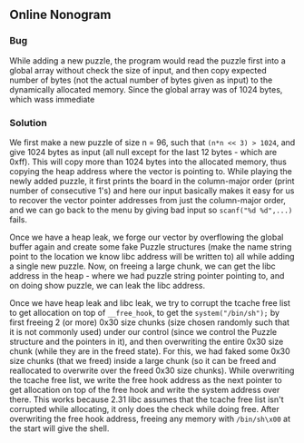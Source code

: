 ## Online Nonogram

### Bug
While adding a new puzzle, the program would read the puzzle first into a global array without check the size of input, and then copy expected number of bytes (not the actual number of bytes given as input) to the dynamically allocated memory. Since the global array was of 1024 bytes, which wass immediate

### Solution

We first make a new puzzle of size n = 96, such that `(n*n << 3) > 1024`, and give 1024 bytes as input (all null except for the last 12 bytes - which are 0xff). This will copy more than 1024 bytes into the allocated memory, thus copying the heap address where the vector is pointing to. While playing the newly added puzzle, it first prints the board in the column-major order (print number of consecutive 1's) and here our input basically makes it easy for us to recover the vector pointer addresses from just the column-major order, and we can go back to the menu by giving bad input so `scanf("%d %d",...)` fails.

Once we have a heap leak, we forge our vector by overflowing the global buffer again and create some fake Puzzle structures (make the name string point to the location we know libc address will be written to) all while adding a single new puzzle. Now, on freeing a large chunk, we can get the libc address in the heap - where we had puzzle string pointer pointing to, and on doing show puzzle, we can leak the libc address.

Once we have heap leak and libc leak, we try to corrupt the tcache free list to get allocation on top of `__free_hook`, to get the `system("/bin/sh");` by first freeing 2 (or more) 0x30 size chunks (size chosen randomly such that it is not commonly used) under our control (since we control the Puzzle structure and the pointers in it), and then overwriting the entire 0x30 size chunk (while they are in the freed state). For this, we had faked some 0x30 size chunks (that we freed) inside a large chunk (so it can be freed and reallocated to overwrite over the freed 0x30 size chunks). While overwriting the tcache free list, we write the free hook address as the next pointer to get allocation on top of the free hook and write the system address over there. This works because 2.31 libc assumes that the tcache free list isn't corrupted while allocating, it only does the check while doing free. After overwriting the free hook address, freeing any memory with `/bin/sh\x00` at the start will give the shell.

